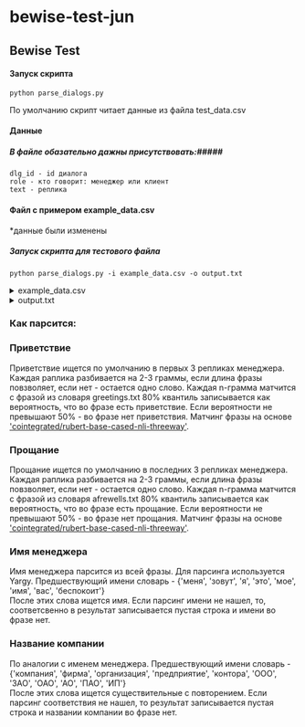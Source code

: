 # bewise-test-jun
 
## Bewise Test ##

#### Запуск скрипта ####
    python parse_dialogs.py
 
По умолчанию скрипт читает данные из файла test_data.csv

#### Данные ####
##### В файле обазательно дажны присутствовать:#####
    dlg_id - id диалога
    role - кто говорит: менеджер или клиент
    text - реплика
    
#### Файл с примером example_data.csv ####
\*данные были изменены
##### Запуск скрипта для тестового файла #####
	python parse_dialogs.py -i example_data.csv -o output.txt

<details>
    <summary>example_data.csv</summary>
    dlg_id,line_n,role,text  
	0,0,client,Алло  
	0,1,manager,Привет  
	0,2,client,Добрый день  
	0,3,manager,Меня зовут анатолий это компания неожиданность вам точно сейчас что то нужно  
	0,4,client,Отстаньте  
	0,5,manager,Прощайте  
</details>
<details>
    <summary>output.txt</summary>
    Диалог № 0.  
	Менеджер поздоровался тут: "Привет"  
	Менеджер представился тут: "Меня зовут анатолий это компания неожиданность вам точно сейчас что то нужно"  
	Менеджера зовут: "Анатолий"  
	Менеджер из компании: "Неожиданность"  
	Менеджер попрощался тут: "Прощайте"  
	Менеджер поздоровался и попрощался.  
</details>

### Как парсится: ###
### Приветствие ###
Приветствие ищется по умолчанию в первых 3 репликах менеджера. Каждая раплика разбивается на 2-3 граммы, если длина фразы повзволяет, если нет - остается одно слово.
Каждая n-грамма матчится с фразой из словаря greetings.txt
80% квантиль записывается как вероятность, что во фразе есть приветствие. Если вероятности не превышают 50% - во фразе нет приветствия.
Матчинг фразы на основе ['cointegrated/rubert-base-cased-nli-threeway'](https://huggingface.co/cointegrated/rubert-base-cased-nli-threeway).
### Прощание ###
Прощание ищется по умолчанию в последних 3 репликах менеджера. Каждая раплика разбивается на 2-3 граммы, если длина фразы повзволяет, если нет - остается одно слово.
Каждая n-грамма матчится с фразой из словаря afrewells.txt
80% квантиль записывается как вероятность, что во фразе есть прощание. Если вероятности не превышают 50% - во фразе нет прощания.
Матчинг фразы на основе ['cointegrated/rubert-base-cased-nli-threeway'](https://huggingface.co/cointegrated/rubert-base-cased-nli-threeway).
### Имя менеджера ###
Имя менеджера парсится из всей фразы. Для парсинга используется Yargy. Предшествующий имени словарь - {'меня', 'зовут', 'я', 'это', 'мое', 'имя', 'вас', 'беспокоит'}  
После этих слова ищется имя. Если парсинг имени не нашел, то, соответсвенно в результат записывается пустая строка и имени во фразе нет.
### Название компании ###
По аналогии с именем менеджера. Предшествующий имени словарь - {'компания', 'фирма', 'организация', 'предприятие', 'контора', 'ООО', 'ЗАО', 'ОАО', 'АО', 'ПАО', 'ИП'}  
После этих слова ищется существительные с повторением. Если парсинг соответствия не нашел, то результат записывается пустая строка и названии компании во фразе нет.